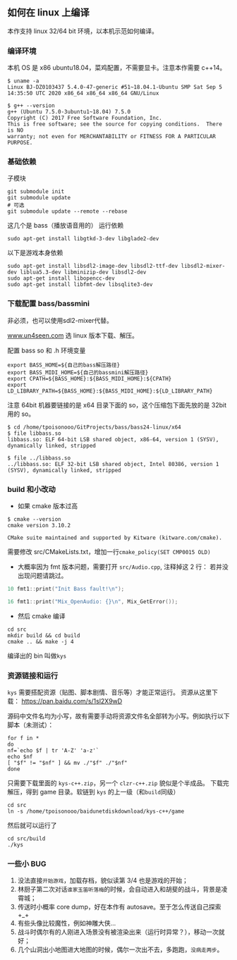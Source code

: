 ## 如何在 linux 上编译
本作支持 linux 32/64 bit 环境，以本机示范如何编译。

### 编译环境
本机 OS 是 x86 ubuntu18.04，菜鸡配置，不需要显卡。注意本作需要 c++14。
```shell
$ uname -a
Linux BJ-DZ0103437 5.4.0-47-generic #51~18.04.1-Ubuntu SMP Sat Sep 5 14:35:50 UTC 2020 x86_64 x86_64 x86_64 GNU/Linux

$ g++ --version
g++ (Ubuntu 7.5.0-3ubuntu1~18.04) 7.5.0
Copyright (C) 2017 Free Software Foundation, Inc.
This is free software; see the source for copying conditions.  There is NO
warranty; not even for MERCHANTABILITY or FITNESS FOR A PARTICULAR PURPOSE.
```
### 基础依赖

子模块
```shell
git submodule init
git submodule update
# 可选
git submodule update --remote --rebase
```

这几个是 bass（播放语音用的） 运行依赖
```shell
sudo apt-get install libgtkd-3-dev libglade2-dev
```

以下是游戏本身依赖
```shell
sudo apt-get install libsdl2-image-dev libsdl2-ttf-dev libsdl2-mixer-dev liblua5.3-dev libminizip-dev libsdl2-dev 
sudo apt-get install libopencc-dev
sudo apt-get install libfmt-dev libsqlite3-dev
```

### 下载配置 bass/bassmini

非必须，也可以使用sdl2-mixer代替。

www.un4seen.com 选 linux 版本下载、解压。

配置 bass so 和 .h 环境变量
```shell
export BASS_HOME=${自己的bass解压路径}
export BASS_MIDI_HOME=${自己的bassmini解压路径}
export CPATH=${BASS_HOME}:${BASS_MIDI_HOME}:${CPATH}
export LD_LIBRARY_PATH=${BASS_HOME}:${BASS_MIDI_HOME}:${LD_LIBRARY_PATH}
```
注意 64bit 机器要链接的是 x64 目录下面的 so，这个压缩包下面先放的是 32bit 用的 so。
```shell
$ cd /home/tpoisonooo/GitProjects/bass/bass24-linux/x64
$ file libbass.so 
libbass.so: ELF 64-bit LSB shared object, x86-64, version 1 (SYSV), dynamically linked, stripped

$ file ../libbass.so 
../libbass.so: ELF 32-bit LSB shared object, Intel 80386, version 1 (SYSV), dynamically linked, stripped
```

### build 和小改动

* 如果 cmake 版本过高
```shell
$ cmake --version
cmake version 3.10.2

CMake suite maintained and supported by Kitware (kitware.com/cmake).
```
需要修改 src/CMakeLists.txt，增加一行`cmake_policy(SET CMP0015 OLD)`

* 大概率因为 fmt 版本问题，需要打开 `src/Audio.cpp`, 注释掉这 2 行：
若并没出现问题请跳过。
```c++
10 fmt1::print("Init Bass fault!\n");
```
```c++
16 fmt1::print("Mix_OpenAudio: {}\n", Mix_GetError());
```

* 然后 cmake 编译 
```shell
cd src
mkdir build && cd build
cmake .. && make -j 4
```

编译出的 bin 叫做`kys`

### 资源链接和运行

`kys` 需要搭配资源（贴图、脚本剧情、音乐等）才能正常运行。
资源从这里下载：
https://pan.baidu.com/s/1sl2X9wD

源码中文件名均为小写，故有需要手动将资源文件名全部转为小写。例如执行以下脚本（未测试）：

```shell
for f in *
do
nf=`echo $f | tr 'A-Z' 'a-z'`
echo $nf
[ "$f" != "$nf" ] && mv ./"$f" ./"$nf"
done
```

只需要下载里面的 `kys-c++.zip`，另一个 `clzr-c++.zip` 貌似是个半成品。
下载完解压，得到 game 目录。软链到 `kys` 的上一级（和`build`同级）
```shell
cd src
ln -s /home/tpoisonooo/baidunetdiskdownload/kys-c++/game
```
然后就可以运行了
```shell
cd src/build
./kys
```
### 一些小 BUG
1. 没法直接`开始游戏`，加载存档，貌似读第 3/4 也是游戏的开始；
2. 林厨子第二次对话`谁家玉笛听落梅`的时候，会自动进入和胡斐的战斗，背景是凌霄城；
3. 传送时小概率 core dump，好在本作有 autosave。至于怎么传送自己探索 +_+
4. 有些头像比较魔性，例如神雕大侠...
5. 战斗时偶尔有的人刚进入场景没有被渲染出来（运行时异常？），移动一次就好；
6. 几个山洞出小地图进大地图的时候，偶尔一次出不去，多跑跑，`没病走两步`。
